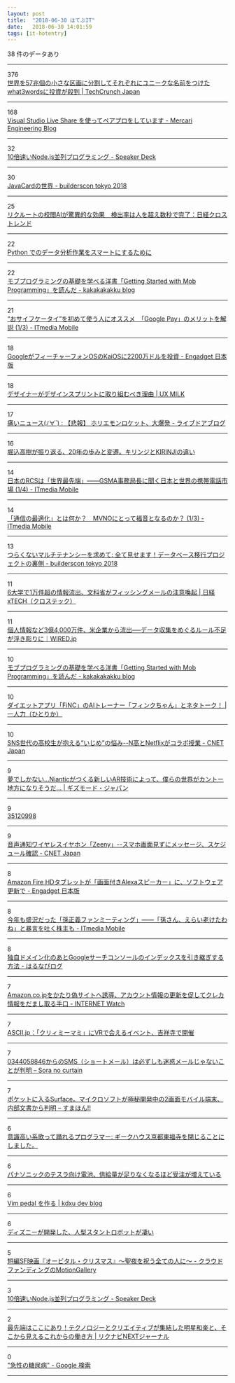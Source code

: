 ```yaml
---
layout: post
title:  "2018-06-30 はてぶIT"
date:   2018-06-30 14:01:59
tags: [it-hotentry]
---
```

38 件のデータあり

<hr><div class="row">
<div class="col-1"><span class="badge badge-pill badge-success h2">376</span></div>
<div class="col-11"><a href='https://jp.techcrunch.com/2018/06/29/2018-06-28-what3words-saic-alpine-f1/' target='_blank'>世界を57兆個の小さな区画に分割してそれぞれにユニークな名前をつけたwhat3wordsに投資が殺到 | TechCrunch Japan</a></div>
</div>
<hr>
<div class="row">
<div class="col-1"><span class="badge badge-pill badge-success h2">168</span></div>
<div class="col-11"><a href='https://tech.mercari.com/entry/2018/06/27/100628' target='_blank'>Visual Studio Live Share を使ってペアプロをしています - Mercari Engineering Blog</a></div>
</div>
<hr>
<div class="row">
<div class="col-1"><span class="badge badge-pill badge-success h2">32</span></div>
<div class="col-11"><a href='https://speakerdeck.com/ledsun/10bei-su-inode-dot-jsbing-lie-puroguramingu' target='_blank'>10倍速いNode.js並列プログラミング - Speaker Deck</a></div>
</div>
<hr>
<div class="row">
<div class="col-1"><span class="badge badge-pill badge-success h2">30</span></div>
<div class="col-11"><a href='https://builderscon.io/tokyo/2018/session/c9420e29-489d-4abe-b8d7-96d1e4d61b47' target='_blank'>JavaCardの世界 - builderscon tokyo 2018</a></div>
</div>
<hr>
<div class="row">
<div class="col-1"><span class="badge badge-pill badge-success h2">25</span></div>
<div class="col-11"><a href='http://trend.nikkeibp.co.jp/atcl/contents/18/00011/00004/' target='_blank'>リクルートの校閲AIが驚異的な効果　検出率は人を超え数秒で完了：日経クロストレンド</a></div>
</div>
<hr>
<div class="row">
<div class="col-1"><span class="badge badge-pill badge-success h2">22</span></div>
<div class="col-11"><a href='https://qiita.com/s_katagiri/items/a6c3914e7623b4d7b5a3' target='_blank'>Python でのデータ分析作業をスマートにするために</a></div>
</div>
<hr>
<div class="row">
<div class="col-1"><span class="badge badge-pill badge-success h2">22</span></div>
<div class="col-11"><a href='https://kakakakakku.hatenablog.com/entry/2018/06/29/192551' target='_blank'>モブプログラミングの基礎を学べる洋書「Getting Started with Mob Programming」を読んだ - kakakakakku blog</a></div>
</div>
<hr>
<div class="row">
<div class="col-1"><span class="badge badge-pill badge-success h2">21</span></div>
<div class="col-11"><a href='http://www.itmedia.co.jp/mobile/articles/1806/30/news012.html' target='_blank'>“おサイフケータイ”を初めて使う人にオススメ　「Google Pay」のメリットを解説 (1/3) - ITmedia Mobile</a></div>
</div>
<hr>
<div class="row">
<div class="col-1"><span class="badge badge-pill badge-success h2">18</span></div>
<div class="col-11"><a href='https://japanese.engadget.com/2018/06/29/google-os-kaios-2200/' target='_blank'>GoogleがフィーチャーフォンOSのKaiOSに2200万ドルを投資 - Engadget 日本版</a></div>
</div>
<hr>
<div class="row">
<div class="col-1"><span class="badge badge-pill badge-success h2">18</span></div>
<div class="col-11"><a href='http://uxmilk.jp/73023' target='_blank'>デザイナーがデザインスプリントに取り組むべき理由 | UX MILK</a></div>
</div>
<hr>
<div class="row">
<div class="col-1"><span class="badge badge-pill badge-success h2">17</span></div>
<div class="col-11"><a href='http://blog.livedoor.jp/dqnplus/archives/1971938.html' target='_blank'>痛いニュース(ﾉ∀`) : 【悲報】 ホリエモンロケット、大爆発 - ライブドアブログ</a></div>
</div>
<hr>
<div class="row">
<div class="col-1"><span class="badge badge-pill badge-success h2">16</span></div>
<div class="col-11"><a href='https://www.cinra.net/interview/201806-kirinji' target='_blank'>堀込高樹が振り返る、20年の歩みと変遷。キリンジとKIRINJIの違い</a></div>
</div>
<hr>
<div class="row">
<div class="col-1"><span class="badge badge-pill badge-success h2">14</span></div>
<div class="col-11"><a href='http://www.itmedia.co.jp/mobile/articles/1806/29/news143.html' target='_blank'>日本のRCSは「世界最先端」――GSMA事務局長に聞く日本と世界の携帯電話市場 (1/4) - ITmedia Mobile</a></div>
</div>
<hr>
<div class="row">
<div class="col-1"><span class="badge badge-pill badge-success h2">14</span></div>
<div class="col-11"><a href='http://www.itmedia.co.jp/mobile/articles/1806/30/news018.html' target='_blank'>「通信の最適化」とは何か？　MVNOにとって福音となるのか？ (1/3) - ITmedia Mobile</a></div>
</div>
<hr>
<div class="row">
<div class="col-1"><span class="badge badge-pill badge-success h2">13</span></div>
<div class="col-11"><a href='https://builderscon.io/tokyo/2018/session/5485dc21-810e-4d12-9102-30b2812cd64f' target='_blank'>つらくないマルチテナンシーを求めて: 全て見せます！データベース移行プロジェクトの裏側 - builderscon tokyo 2018</a></div>
</div>
<hr>
<div class="row">
<div class="col-1"><span class="badge badge-pill badge-success h2">11</span></div>
<div class="col-11"><a href='https://tech.nikkeibp.co.jp/atcl/nxt/news/18/01788/?ST=nxt_thmit_security' target='_blank'>6大学で1万件超の情報流出、文科省がフィッシングメールの注意喚起 | 日経 xTECH（クロステック）</a></div>
</div>
<hr>
<div class="row">
<div class="col-1"><span class="badge badge-pill badge-success h2">11</span></div>
<div class="col-11"><a href='https://wired.jp/2018/06/29/exactis-leak-340-million-records/' target='_blank'>個人情報など3億4,000万件、米企業から流出──データ収集をめぐるルール不足が浮き彫りに｜WIRED.jp</a></div>
</div>
<hr>
<div class="row">
<div class="col-1"><span class="badge badge-pill badge-success h2">10</span></div>
<div class="col-11"><a href='https://ift.tt/2Izcby9' target='_blank'>モブプログラミングの基礎を学べる洋書「Getting Started with Mob Programming」を読んだ - kakakakakku blog</a></div>
</div>
<hr>
<div class="row">
<div class="col-1"><span class="badge badge-pill badge-success h2">10</span></div>
<div class="col-11"><a href='https://hitorica.com/finc-app-ai/' target='_blank'>ダイエットアプリ「FiNC」のAIトレーナー「フィンクちゃん」とネタトーク！ | 一人力（ひとりか）</a></div>
</div>
<hr>
<div class="row">
<div class="col-1"><span class="badge badge-pill badge-success h2">10</span></div>
<div class="col-11"><a href='https://japan.cnet.com/article/35121681/' target='_blank'>SNS世代の高校生が抱える“いじめ”の悩み--N高とNetflixがコラボ授業 - CNET Japan</a></div>
</div>
<hr>
<div class="row">
<div class="col-1"><span class="badge badge-pill badge-success h2">9</span></div>
<div class="col-11"><a href='https://www.gizmodo.jp/2018/06/niantic-real-world-platform.html' target='_blank'>夢でしかない…Nianticがつくる新しいAR技術によって、僕らの世界がカントー地方になりそうだ… | ギズモード・ジャパン</a></div>
</div>
<hr>
<div class="row">
<div class="col-1"><span class="badge badge-pill badge-success h2">9</span></div>
<div class="col-11"><a href='https://japan.cnet.com/article/35120998/' target='_blank'>35120998</a></div>
</div>
<hr>
<div class="row">
<div class="col-1"><span class="badge badge-pill badge-success h2">9</span></div>
<div class="col-11"><a href='https://japan.cnet.com/article/35121471/' target='_blank'>音声通知ワイヤレスイヤホン「Zeeny」--スマホ画面見ずにメッセージ、スケジュール確認 - CNET Japan</a></div>
</div>
<hr>
<div class="row">
<div class="col-1"><span class="badge badge-pill badge-success h2">8</span></div>
<div class="col-11"><a href='https://japanese.engadget.com/2018/06/29/amazon-fire-hd-alexa-show-mode-7-2/' target='_blank'>Amazon Fire HDタブレットが「画面付きAlexaスピーカー」に、ソフトウェア更新で - Engadget 日本版</a></div>
</div>
<hr>
<div class="row">
<div class="col-1"><span class="badge badge-pill badge-success h2">8</span></div>
<div class="col-11"><a href='http://www.itmedia.co.jp/mobile/articles/1806/29/news059.html' target='_blank'>今年も盛況だった「孫正義ファンミーティング」――「孫さん、えらい老けたわね」と暴言を吐く株主も - ITmedia Mobile</a></div>
</div>
<hr>
<div class="row">
<div class="col-1"><span class="badge badge-pill badge-success h2">8</span></div>
<div class="col-11"><a href='https://www.halu7.com/entry/domain-googleanalytics-searchconsole' target='_blank'>独自ドメイン化のあとGoogleサーチコンソールのインデックスを引き継ぎする方法 - はるなぴログ</a></div>
</div>
<hr>
<div class="row">
<div class="col-1"><span class="badge badge-pill badge-success h2">7</span></div>
<div class="col-11"><a href='https://internet.watch.impress.co.jp/docs/news/1130378.html' target='_blank'>Amazon.co.jpをかたり偽サイトへ誘導、アカウント情報の更新を促してクレカ情報をだまし取る手口 - INTERNET Watch</a></div>
</div>
<hr>
<div class="row">
<div class="col-1"><span class="badge badge-pill badge-success h2">7</span></div>
<div class="col-11"><a href='http://ascii.jp/elem/000/001/701/1701359/' target='_blank'>ASCII.jp：「クリィミーマミ」にVRで会えるイベント、吉祥寺で開催</a></div>
</div>
<hr>
<div class="row">
<div class="col-1"><span class="badge badge-pill badge-success h2">7</span></div>
<div class="col-11"><a href='https://soranocurtain.com/archives/530' target='_blank'>0344058846からのSMS（ショートメール）は必ずしも迷惑メールじゃないことが判明 – Sora no curtain</a></div>
</div>
<hr>
<div class="row">
<div class="col-1"><span class="badge badge-pill badge-success h2">7</span></div>
<div class="col-11"><a href='https://smhn.info/201806-microsoft-andromeda' target='_blank'>ポケットに入るSurface。マイクロソフトが極秘開発中の2画面モバイル端末、内部文書から判明 – すまほん!!</a></div>
</div>
<hr>
<div class="row">
<div class="col-1"><span class="badge badge-pill badge-success h2">6</span></div>
<div class="col-11"><a href='https://dancingprogrammer.blogspot.com/2018/06/blog-post_28.html' target='_blank'>意識高い系歌って踊れるプログラマー: ギークハウス京都東福寺を閉じることにしました。</a></div>
</div>
<hr>
<div class="row">
<div class="col-1"><span class="badge badge-pill badge-success h2">6</span></div>
<div class="col-11"><a href='https://newswitch.jp/p/13497' target='_blank'>パナソニックのテスラ向け電池、供給量が足りなくなるほど受注が増えている</a></div>
</div>
<hr>
<div class="row">
<div class="col-1"><span class="badge badge-pill badge-success h2">6</span></div>
<div class="col-11"><a href='https://devblog.fornothing.net/vim-pedal-%E3%82%92%E4%BD%9C%E3%82%8B/' target='_blank'>Vim pedal を作る | kdxu dev blog</a></div>
</div>
<hr>
<div class="row">
<div class="col-1"><span class="badge badge-pill badge-success h2">6</span></div>
<div class="col-11"><a href='http://www.kotaro269.com/articles/56913.html' target='_blank'>ディズニーが開発した、人型スタントロボットが凄い</a></div>
</div>
<hr>
<div class="row">
<div class="col-1"><span class="badge badge-pill badge-success h2">5</span></div>
<div class="col-11"><a href='https://motion-gallery.net/projects/OrbitalChristmas' target='_blank'>短編SF映画『オービタル・クリスマス』～聖夜を祝う全ての人に～ - クラウドファンディングのMotionGallery</a></div>
</div>
<hr>
<div class="row">
<div class="col-1"><span class="badge badge-pill badge-success h2">3</span></div>
<div class="col-11"><a href='https://speakerdeck.com/ledsun/10bei-su-inode-dot-jsbing-lie-puroguramingu?slide=32' target='_blank'>10倍速いNode.js並列プログラミング - Speaker Deck</a></div>
</div>
<hr>
<div class="row">
<div class="col-1"><span class="badge badge-pill badge-success h2">2</span></div>
<div class="col-11"><a href='https://next.rikunabi.com/journal/20180630_t02/' target='_blank'>最先端はここにあり！テクノロジーとクリエイティブが集結した明星和楽と、そこから見えるこれからの働き方 | リクナビNEXTジャーナル</a></div>
</div>
<hr>
<div class="row">
<div class="col-1"><span class="badge badge-pill badge-success h2">0</span></div>
<div class="col-11"><a href='https://www.google.co.jp/search?ei=gTs2W62IBZKGoATh4YqYBg&q=%22%E6%80%A5%E6%80%A7%E3%81%AE%E7%B3%96%E5%B0%BF%E7%97%85%22' target='_blank'>"急性の糖尿病" - Google 検索</a></div>
</div>
<hr>
